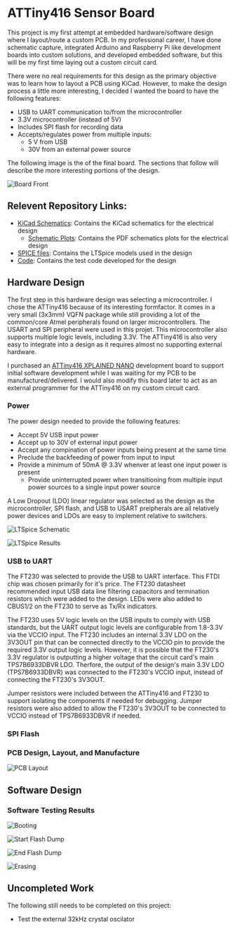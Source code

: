 # ATTiny416 Sensor Board

This project is my first attempt at embedded hardware/software design where I layout/route a custom PCB. In my professional career, I have done schematic capture, integrated Arduino and Raspberry Pi like development boards into custom solutions, and developed embedded software, but this will be my first time laying out a custom circuit card.

There were no real requirements for this design as the primary objective was to learn how to layout a PCB using KiCad. However, to make the design process a little more interesting, I decided I wanted the board to have the following features:
-	USB to UART communication to/from the microcontroller 
-	3.3V microcontroller (instead of 5V)
-	Includes SPI flash for recording data
-	Accepts/regulates power from multiple inputs:
    - 5 V from USB
    - 30V from an external power source
 
The following image is the of the final board. The sections that follow will describe the more interesting portions of the design.

![Board Front](Pictures/Board_Front.png)

## Relevent Repository Links:

- [KiCad Schematics](KiCad/): Contains the KiCad schematics for the electrical design
    -  [Schematic Plots](KiCad/Plots/): Contains the PDF schematics plots for the electrical design
- [SPICE files](SPICE): Contains the LTSpice models used in the design
- [Code](Code): Contains the test code developed for the design

## Hardware Design

The first step in this hardware design was selecting a microcontroller. I chose the ATTiny416 because of its interesting formfactor. It comes in a very small (3x3mm) VQFN package while still providing a lot of the common/core Atmel peripherals found on larger microcontrollers. The USART and SPI peripheral were used in this projet. This microcontroller also supports multiple logic levels, including 3.3V. The ATTiny416 is also very easy to integrate into a design as it requires almost no supporting external hardware. 

I purchased an [ATTiny416 XPLAINED NANO](https://www.microchip.com/en-us/development-tool/attiny416-xnano) development board to support initial software development while I was waiting for my PCB to be manufactured/delivered. I would also modify this board later to act as an external programmer for the ATTiny416 on my custom circuit card. 

### Power 

The power design needed to provide the following features:
- Accept 5V USB input power
- Accept up to 30V of external input power
- Accept any compination of power inputs being present at the same time
- Preclude the backfeeding of power from input to input
- Provide a minimum of 50mA @ 3.3V whenver at least one input power is present
    - Provide uninterrupted power when transitioning from multiple input power sources to a single input power source
 
A Low Dropout (LDO) linear regulator was selected as the design as the microcontroller, SPI flash, and USB to USART preipherals are all relatively power devices and LDOs are easy to implement relative to switchers. 



![LTSpice Schematic](Pictures/Power_OR_SPICE_Schematic.png)

![LTSpice Results](Pictures/Power_OR_SPICE_Results.png)

### USB to UART

The FT230 was selected to provide the USB to UART interface. This FTDI chip was chosen primarily for it's price. 
The FT230 datasheet recommended input USB data line filtering capacitors and termination resistors which were added to the design. LEDs were also added to CBUS1/2 on the FT230 to serve as Tx/Rx indicators.

The FT230 uses 5V logic levels on the USB inputs to comply with USB standards, but the UART output logic levels are configurable from 1.8-3.3V via the VCCIO input. The FT230 includes an internal 3.3V LDO on the 3V3OUT pin that can be connected directly to the VCCIO pin to provide the required 3.3V output logic levels. However, it is possible that the FT230's 3.3V regulator is outputting a higher voltage that the circuit card's main TPS7B6933DBVR LDO. Therfore, the output of the design's main 3.3V LDO (TPS7B6933DBVR) was connected to the FT230's VCCIO input, instead of connecting the FT230's 3V3OUT.

Jumper resistors were included between the ATTiny416 and FT230 to support isolating the components if needed for debugging. Jumper resistors were also added to allow the FT230's 3V3OUT to be connected to VCCIO instead of TPS7B6933DBVR if needed.

### SPI Flash

### PCB Design, Layout, and Manufacture

![PCB Layout](Pictures/PCB_Layout.png)
 
## Software Design

### Software Testing Results

![Booting](Pictures/Booting.png)

![Start Flash Dump](Pictures/Start_Flash_Dump.png)

![End Flash Dump](Pictures/End_Flash_Dump.png)

![Erasing](Pictures/Erase_Flash.png)

## Uncompleted Work

The following still needs to be completed on this project:
- Test the external 32kHz crystal oscilator
